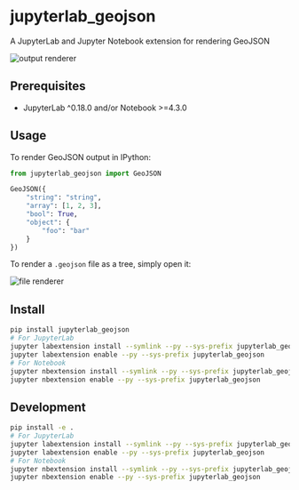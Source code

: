 # jupyterlab_geojson

A JupyterLab and Jupyter Notebook extension for rendering GeoJSON

![output renderer](http://g.recordit.co/QAsC7YULcY.gif)

## Prerequisites

* JupyterLab ^0.18.0 and/or Notebook >=4.3.0

## Usage

To render GeoJSON output in IPython:

```python
from jupyterlab_geojson import GeoJSON

GeoJSON({
    "string": "string",
    "array": [1, 2, 3],
    "bool": True,
    "object": {
        "foo": "bar"
    }
})
```

To render a `.geojson` file as a tree, simply open it:

![file renderer](http://g.recordit.co/cbf0xnQHKn.gif)

## Install

```bash
pip install jupyterlab_geojson
# For JupyterLab
jupyter labextension install --symlink --py --sys-prefix jupyterlab_geojson
jupyter labextension enable --py --sys-prefix jupyterlab_geojson
# For Notebook
jupyter nbextension install --symlink --py --sys-prefix jupyterlab_geojson
jupyter nbextension enable --py --sys-prefix jupyterlab_geojson
```

## Development

```bash
pip install -e .
# For JupyterLab
jupyter labextension install --symlink --py --sys-prefix jupyterlab_geojson
jupyter labextension enable --py --sys-prefix jupyterlab_geojson
# For Notebook
jupyter nbextension install --symlink --py --sys-prefix jupyterlab_geojson
jupyter nbextension enable --py --sys-prefix jupyterlab_geojson
```
